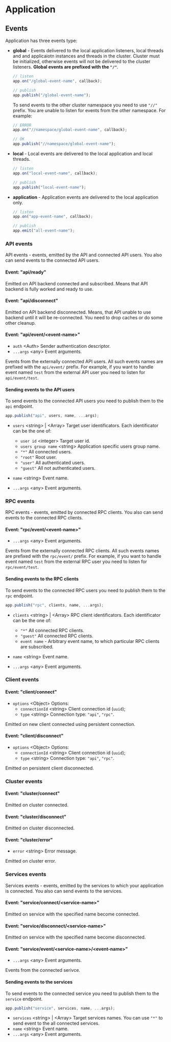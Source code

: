 # Application

## Events

Application has three events type:

-   **global** - Events delivered to the local application listeners, local threads and and applicaiotn instances and threads in the cluster. Cluster must be initialized, otherwise events will not be delivered to the cluster listeners. **Global events are prefixed with the `"/"`**.

    ```javascript
    // listen
    app.on("/global-event-name", callback);

    // publish
    app.publish("/global-event-name");
    ```

    To send events to the other cluster namespace you need to use `"//"` prefix. You are unable to listen for events from the other namespace. For example:

    ```javascript
    // ERROR
    app.on("//namespace/global-event-name", callback);

    // OK
    app.publish("//namespace/global-event-name");
    ```

-   **local** - Local events are delivered to the local application and local threads.

    ```javascript
    // listen
    app.on("local-event-name", callback);

    // publish
    app.publish("local-event-name");
    ```

-   **application** - Application events are delivered to the local application only.

    ```javascript
    // listen
    app.on("app-event-name", callback);

    // publish
    app.emit("all-event-name");
    ```

### API events

API events - events, emitted by the API and connected API users. You also can send events to the connected API users.

#### Event: "api/ready"

Emitted on API backend connected and subscribed. Means that API backend is fully worked and ready to use.

#### Event: "api/disconnect"

Emitted on API backend disconnected. Means, that API unable to use backend until it will be re-connected. You need to drop caches or do some other cleanup.

#### Event: "api/event/<event-name\>"

-   `auth` <Auth\> Sender authentication descriptor.
-   `...args` <any\> Event arguments.

Events from the externally connected API users. All such events names are prefixed with the `api/event/` prefix. For example, if you want to handle event named `test` from the external API user you need to listen for `api/event/test`.

#### Sending events to the API users

To send events to the connected API users you need to publish them to the `api` endpoint.

```javascript
app.publish("api", users, name, ...args);
```

-   `users` <string\> | <Array\> Target user identificators. Each identificator can be the one of:

    -   `user id` <integer\> Target user id.
    -   `users group name` <string\> Application specific users group name.
    -   `"*"` All connected users.
    -   `"root"` Root user.
    -   `"user"` All authenticated users.
    -   `"guest"` All not authenticated users.

-   `name` <string\> Event name.
-   `...args` <any\> Event arguments.

### RPC events

RPC events - events, emitted by connected RPC clients. You also can send events to the connected RPC clients.

#### Event: "rpc/event/<event-name\>"

-   `...args` <any\> Event arguments.

Events from the externally connected RPC clients. All such events names are prefixed with the `rpc/event/` prefix. For example, if you want to handle event named `test` from the external RPC user you need to listen for `rpc/event/test`.

#### Sending events to the RPC clients

To send events to the connected RPC users you need to publish them to the `rpc` endpoint.

```javascript
app.publish("rpc", clients, name, ...args);
```

-   `clients` <string\> | <Array\> RPC client identificators. Each identificator can be the one of:

    -   `"*"` All connected RPC clients.
    -   `"guest"` All connected RPC clients.
    -   `event name` - Arbitrary event name, to which particular RPC clients are subscribed.

-   `name` <string\> Event name.
-   `...args` <any\> Event arguments.

### Client events

#### Event: "client/connect"

-   `options` <Object\> Options:
    -   `connectionId` <string\> Client connection id (`uuid`);
    -   `type` <string\> Connection type: `"api"`, `"rpc"`.

Emitted on new client connected using persistent connection.

#### Event: "client/disconnect"

-   `options` <Object\> Options:
    -   `connectionId` <string\> Client connection id (`uuid`);
    -   `type` <string\> Connection type: `"api"`, `"rpc"`.

Emitted on persistent client disconnected.

### Cluster events

#### Event: "cluster/connect"

Emitted on cluster connected.

#### Event: "cluster/disconnect"

Emitted on cluster disconnected.

#### Event: "cluster/error"

-   `error` <string\> Error message.

Emitted on cluster error.

### Services events

Services events - events, emitted by the services to which your application is connected. You also can send events to the services.

#### Event: "service/connect/<service-name\>"

Emitted on service with the specified name become connected.

#### Event: "service/disconnect/<service-name\>"

Emitted on service with the specified name become disconnected.

#### Event: "service/event/<service-name\>/<event-name\>"

-   `...args` <any\> Event arguments.

Events from the connected serivce.

#### Sending events to the services

To send events to the connected service you need to publish them to the `service` endpoint.

```javascript
app.publish("service", services, name, ...args);
```

-   `services` <string\> | <Array\> Target services names. You can use `"*"` to send event to the all connected services.
-   `name` <string\> Event name.
-   `...args` <any\> Event arguments.
